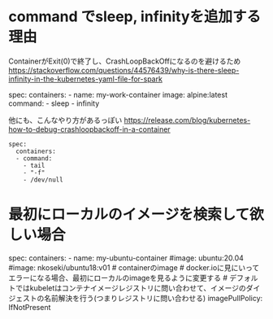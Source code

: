 # command でsleep, infinityを追加する理由

ContainerがExit(0)で終了し、CrashLoopBackOffになるのを避けるため
https://stackoverflow.com/questions/44576439/why-is-there-sleep-infinity-in-the-kubernetes-yaml-file-for-spark

spec:
  containers:
    - name: my-work-container
      image: alpine:latest
      command:
        - sleep
        - infinity


他にも、こんなやり方があるっぽい
https://release.com/blog/kubernetes-how-to-debug-crashloopbackoff-in-a-container

    spec:
      containers:
      - command:
        - tail
        - "-f"
        - /dev/null

# 最初にローカルのイメージを検索して欲しい場合

spec:
  containers:
    - name: my-ubuntu-container
      #image: ubuntu:20.04
      #image: nkoseki/ubuntu18:v01 # containerのimage
      # docker.ioに見にいってエラーになる場合、最初にローカルのimageを見るように変更する
      # デフォルトではkubeletはコンテナイメージレジストリに問い合わせて、イメージのダイジェストの名前解決を行う(つまりレジストリに問い合わせる)
      imagePullPolicy: IfNotPresent

